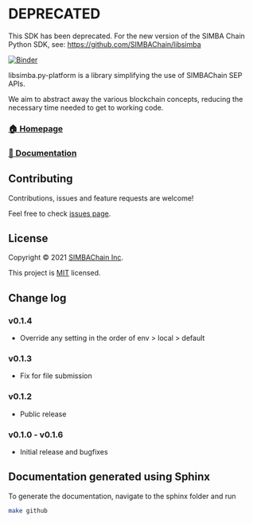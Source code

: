 # DEPRECATED
This SDK has been deprecated. For the new version of the SIMBA Chain Python SDK, see: https://github.com/SIMBAChain/libsimba

[![Binder](https://mybinder.org/badge_logo.svg)](https://mybinder.org/v2/gh/SIMBAChain/libsimba.py-platform/main?filepath=notebooks%2Fexamples.ipynb)


libsimba.py-platform is a library simplifying the use of SIMBAChain SEP APIs. 

We aim to abstract away the various blockchain concepts, reducing the necessary time needed to get to working code.

### [🏠 Homepage](https://github.com/SIMBAChain/libsimba.py-platform)
### [📝 Documentation](https://simbachain.github.io/libsimba.py-platform/)

## Contributing

Contributions, issues and feature requests are welcome!

Feel free to check [issues page](https://github.com/SIMBAChain/PyLibSIMBA/issues).

## License

Copyright © 2021 [SIMBAChain Inc](https://simbachain.com/).

This project is [MIT](https://github.com/SIMBAChain/PyLibSIMBA/blob/master/LICENSE) licensed.

## Change log

### v0.1.4
* Override any setting in the order of env > local > default

### v0.1.3
* Fix for file submission

### v0.1.2
* Public release

### v0.1.0 - v0.1.6
* Initial release and bugfixes

## Documentation generated using Sphinx

To generate the documentation, navigate to the sphinx folder and run
```bash
make github
```